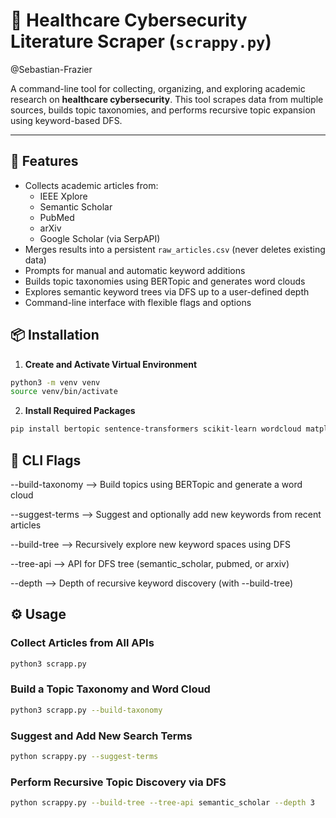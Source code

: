 # 🧠 Healthcare Cybersecurity Literature Scraper (`scrappy.py`)

@Sebastian-Frazier

A command-line tool for collecting, organizing, and exploring academic research on **healthcare cybersecurity**. This tool scrapes data from multiple sources, builds topic taxonomies, and performs recursive topic expansion using keyword-based DFS.

---

## 🚀 Features

- Collects academic articles from:
  - IEEE Xplore
  - Semantic Scholar
  - PubMed
  - arXiv
  - Google Scholar (via SerpAPI)
- Merges results into a persistent `raw_articles.csv` (never deletes existing data)
- Prompts for manual and automatic keyword additions
- Builds topic taxonomies using BERTopic and generates word clouds
- Explores semantic keyword trees via DFS up to a user-defined depth
- Command-line interface with flexible flags and options

## 📦 Installation

1. **Create and Activate Virtual Environment**

```bash
python3 -m venv venv 
source venv/bin/activate
```

2. **Install Required Packages**

```bash
pip install bertopic sentence-transformers scikit-learn wordcloud matplotlib tqdm beautifulsoup4 requests pandas nltk lxml numpy==1.23.5 transformers==4.39.3
```

## 🔧 CLI Flags

--build-taxonomy --> Build topics using BERTopic and generate a word cloud

--suggest-terms --> Suggest and optionally add new keywords from recent articles

--build-tree --> Recursively explore new keyword spaces using DFS

--tree-api --> API for DFS tree (semantic_scholar, pubmed, or arxiv)

--depth --> Depth of recursive keyword discovery (with --build-tree)

## ⚙️ Usage

### Collect Articles from All APIs

```bash
python3 scrapp.py
```

### Build a Topic Taxonomy and Word Cloud

```bash
python3 scrapp.py --build-taxonomy
```

### Suggest and Add New Search Terms

```bash
python scrappy.py --suggest-terms
```

### Perform Recursive Topic Discovery via DFS

```bash
python scrappy.py --build-tree --tree-api semantic_scholar --depth 3
```
